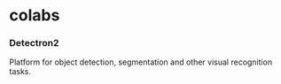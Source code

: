 # colabs

### Detectron2
Platform for object detection, segmentation and other visual recognition tasks.

